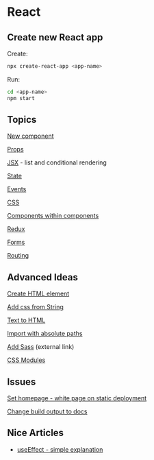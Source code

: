 # React

## Create new React app

Create:
```bash
npx create-react-app <app-name>
```

Run:
```bash
cd <app-name>
npm start
```
## Topics
[New component](new-component.md)

[Props](props.md)

[JSX](jsx.md) - list and conditional rendering

[State](state.md)

[Events](events.md)

[CSS](css.md)

[Components within components](nested-components.md)

[Redux](redux.md)

[Forms](forms.md)

[Routing](router.md)


## Advanced Ideas
[Create HTML element](create-html-element.md)

[Add css from String](dynamic-css.md)

[Text to HTML](text-to-html.md)

[Import with absolute paths](absolute-paths.md)

[Add Sass](https://create-react-app.dev/docs/adding-a-sass-stylesheet/) (external link)

[CSS Modules](css-modules.md)

## Issues
[Set homepage - white page on static deployment](set-homepage.md)

[Change build output to docs](build-output.md)

## Nice Articles
- [useEffect - simple explanation](https://dmitripavlutin.com/react-useeffect-explanation/)
